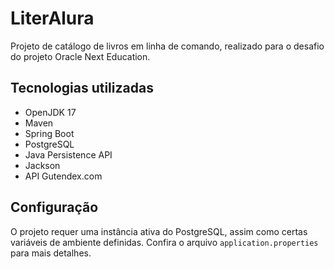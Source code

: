 # LiterAlura

Projeto de catálogo de livros em linha de comando, realizado para o desafio do projeto Oracle Next Education.

## Tecnologias utilizadas

- OpenJDK 17
- Maven
- Spring Boot
- PostgreSQL
- Java Persistence API
- Jackson
- API Gutendex.com

## Configuração

O projeto requer uma instância ativa do PostgreSQL, assim como certas variáveis de ambiente definidas.
Confira o arquivo `application.properties` para mais detalhes.
